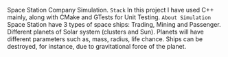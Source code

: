 Space Station Company Simulation.
```Stack```
In this project I have used C++ mainly, along with CMake and GTests for Unit Testing.
```About Simulation```
Space Station have 3 types of space ships: Trading, Mining and Passenger. Different planets of Solar system (clusters and Sun). Planets will have different parameters such as, mass, radius, life chance.
Ships can be destroyed, for instance, due to gravitational force of the planet.
